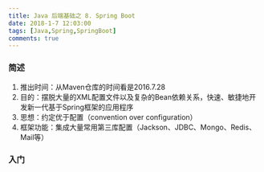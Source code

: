```yaml
---
title: Java 后端基础之 8. Spring Boot
date: 2018-1-7 12:03:00
tags: [Java,Spring,SpringBoot]
comments: true
---
```



### 简述

1. 推出时间：从Maven仓库的时间看是2016.7.28
2. 目的：摆脱大量的XML配置文件以及复杂的Bean依赖关系，快速、敏捷地开发新一代基于Spring框架的应用程序
3. 思想：约定优于配置（convention over configuration）
4. 框架功能：集成大量常用第三库配置（Jackson、JDBC、Mongo、Redis、Mail等）

### 入门


